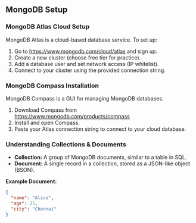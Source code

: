 ## MongoDB Setup

### MongoDB Atlas Cloud Setup
MongoDB Atlas is a cloud-based database service. To set up:
1. Go to https://www.mongodb.com/cloud/atlas and sign up.
2. Create a new cluster (choose free tier for practice).
3. Add a database user and set network access (IP whitelist).
4. Connect to your cluster using the provided connection string.

### MongoDB Compass Installation
MongoDB Compass is a GUI for managing MongoDB databases.
1. Download Compass from https://www.mongodb.com/products/compass
2. Install and open Compass.
3. Paste your Atlas connection string to connect to your cloud database.

### Understanding Collections & Documents
- **Collection:** A group of MongoDB documents, similar to a table in SQL.
- **Document:** A single record in a collection, stored as a JSON-like object (BSON).

**Example Document:**
```json
{
  "name": "Alice",
  "age": 25,
  "city": "Chennai"
}
```
